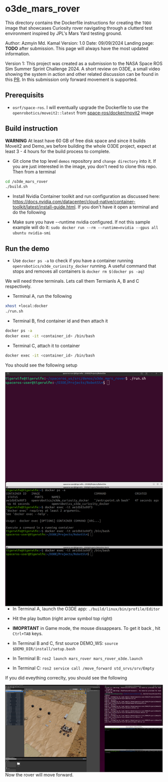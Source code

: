 # o3de_mars_rover

This directory contains the Dockerfile instructions for creating the ```TODO``` image that showcases Curiosity rover navigating through a clutterd test environment inspired by JPL's Mars Yard testing ground.

Author: Azmyin Md. Kamal
Version: 1.0
Date: 09/09/2024
Landing page: **TODO** after submission. This page will always have the most updated information.

Version 1: This project was created as a submission to the NASA Space ROS Sim Summer Sprint Challenge 2024. A short review on O3DE, a small video showing the system in action and other related discussion can be found in this [PR](https://github.com/space-ros/demos/pull/64). In this submission only forward movement is supported.

## Prerequisits

* ```osrf/space-ros```. I will eventually upgrade the Dockerfile to use the ```openrobotics/moveit2::latest``` from [space-ros/docker/movit2](https://github.com/space-ros/docker/tree/main/moveit2) image

## Build instruction

**WARNING** At least have 60 GB of free disk space and since it builds Moveit2 and Demo_ws before building the whole O3DE project, expect at least 3 - 4 hours for the build process to complete.

* Git clone the top level ```demos``` repository and ```change directory``` into it. If you are just interested in the image, you don't need to clone this repo. Then from a terminal

```bash
cd /o3de_mars_rover
./build.sh
```

* Install Nvidia Container toolkit and run configuration as discussed here: https://docs.nvidia.com/datacenter/cloud-native/container-toolkit/latest/install-guide.html. If you don't have it open a terminal and do the following

* Make sure you have --runtime nvidia configured. If not this sample example will do it: ```sudo docker run --rm --runtime=nvidia --gpus all ubuntu nvidia-smi```

## Run the demo

* Use ```docker ps -a``` to check if you have a container running ```openrobotics/o3de_curiosity_docker``` running. A useful command that stops and removes all containers is ```docker rm $(docker ps -aq)```

We will need three terminals. Lets call them Termianls A, B and C respectively.

* Terminal A, run the following

```bash
xhost +local:docker
./run.sh
```

* Terminal B, find container id and then attach it

```bash
docker ps -a
docker exec -it <container_id> /bin/bash
```

* Terminal C, attach it to container

```bash
docker exec -it <container_id> /bin/bash
```

You should see the following setup

<img src="docs/terminals.png" alt="description" style="float: left; width: 200; height: auto;" />

* In Terminal A, launch the O3DE app: ```./build/linux/bin/profile/Editor```

* Hit the play button (right arrow symbol top right)

* **IMOPRTANT** in Game mode, the mouse dissappears. To get it back , hit ```Ctrl+TAB``` keys.

* In Terminal B and C, first source DEMO_WS: ```source $DEMO_DIR/install/setup.bash```
* In Terminal B: ```ros2 launch mars_rover mars_rover_o3de.launch```
* In Terminal C: ```ros2 service call /move_forward std_srvs/srv/Empty```

If you did eveything correclty, you should see the following

<img src="docs/output.png" alt="description" style="float: left; width: 200; height: auto;" />

Now the rover will move forward.
